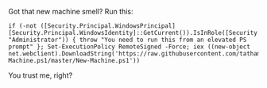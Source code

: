 Got that new machine smell? Run this:

    if (-not ([Security.Principal.WindowsPrincipal][Security.Principal.WindowsIdentity]::GetCurrent()).IsInRole([Security.Principal.WindowsBuiltInRole] "Administrator")) { throw "You need to run this from an elevated PS prompt" }; Set-ExecutionPolicy RemoteSigned -Force; iex ((new-object net.webclient).DownloadString('https://raw.githubusercontent.com/tathamoddie/New-Machine.ps1/master/New-Machine.ps1'))

You trust me, right?
